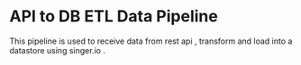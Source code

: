 # API to DB ETL Data Pipeline
This pipeline is used to receive data from rest api , transform and load into a datastore using singer.io .
